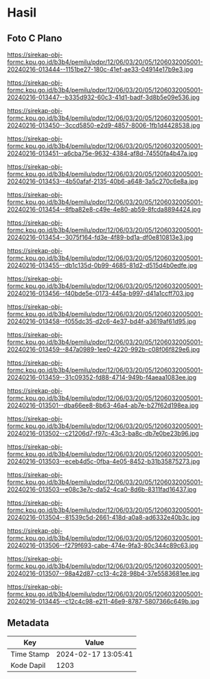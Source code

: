 # Hasil

## Foto C Plano

https://sirekap-obj-formc.kpu.go.id/b3b4/pemilu/pdpr/12/06/03/20/05/1206032005001-20240216-013444--1151be27-180c-41ef-ae33-04914e17b9e3.jpg

https://sirekap-obj-formc.kpu.go.id/b3b4/pemilu/pdpr/12/06/03/20/05/1206032005001-20240216-013447--b335d932-60c3-41d1-badf-3d8b5e09e536.jpg

https://sirekap-obj-formc.kpu.go.id/b3b4/pemilu/pdpr/12/06/03/20/05/1206032005001-20240216-013450--3ccd5850-e2d9-4857-8006-1fb1d4428538.jpg

https://sirekap-obj-formc.kpu.go.id/b3b4/pemilu/pdpr/12/06/03/20/05/1206032005001-20240216-013451--a6cba75e-9632-4384-af8d-74550fa4b47a.jpg

https://sirekap-obj-formc.kpu.go.id/b3b4/pemilu/pdpr/12/06/03/20/05/1206032005001-20240216-013453--4b50afaf-2135-40b6-a648-3a5c270c6e8a.jpg

https://sirekap-obj-formc.kpu.go.id/b3b4/pemilu/pdpr/12/06/03/20/05/1206032005001-20240216-013454--8fba82e8-c49e-4e80-ab59-8fcda8894424.jpg

https://sirekap-obj-formc.kpu.go.id/b3b4/pemilu/pdpr/12/06/03/20/05/1206032005001-20240216-013454--3075f164-fd3e-4f89-bd1a-df0e810813e3.jpg

https://sirekap-obj-formc.kpu.go.id/b3b4/pemilu/pdpr/12/06/03/20/05/1206032005001-20240216-013455--db1c135d-0b99-4685-81d2-d515d4b0edfe.jpg

https://sirekap-obj-formc.kpu.go.id/b3b4/pemilu/pdpr/12/06/03/20/05/1206032005001-20240216-013456--f40bde5e-0173-445a-b997-d41a1ccff703.jpg

https://sirekap-obj-formc.kpu.go.id/b3b4/pemilu/pdpr/12/06/03/20/05/1206032005001-20240216-013458--f055dc35-d2c6-4e37-bd4f-a3619af61d95.jpg

https://sirekap-obj-formc.kpu.go.id/b3b4/pemilu/pdpr/12/06/03/20/05/1206032005001-20240216-013459--847a0989-1ee0-4220-992b-c08f06f829e6.jpg

https://sirekap-obj-formc.kpu.go.id/b3b4/pemilu/pdpr/12/06/03/20/05/1206032005001-20240216-013459--31c09352-fd88-4714-949b-f4aeaa1083ee.jpg

https://sirekap-obj-formc.kpu.go.id/b3b4/pemilu/pdpr/12/06/03/20/05/1206032005001-20240216-013501--dba66ee8-8b63-46a4-ab7e-b27f62d198ea.jpg

https://sirekap-obj-formc.kpu.go.id/b3b4/pemilu/pdpr/12/06/03/20/05/1206032005001-20240216-013502--c21206d7-f97c-43c3-ba8c-db7e0be23b96.jpg

https://sirekap-obj-formc.kpu.go.id/b3b4/pemilu/pdpr/12/06/03/20/05/1206032005001-20240216-013503--eceb4d5c-0fba-4e05-8452-b31b35875273.jpg

https://sirekap-obj-formc.kpu.go.id/b3b4/pemilu/pdpr/12/06/03/20/05/1206032005001-20240216-013503--e08c3e7c-da52-4ca0-8d6b-8311fad16437.jpg

https://sirekap-obj-formc.kpu.go.id/b3b4/pemilu/pdpr/12/06/03/20/05/1206032005001-20240216-013504--81539c5d-2661-418d-a0a8-ad6332e40b3c.jpg

https://sirekap-obj-formc.kpu.go.id/b3b4/pemilu/pdpr/12/06/03/20/05/1206032005001-20240216-013506--f279f693-cabe-474e-9fa3-80c344c89c63.jpg

https://sirekap-obj-formc.kpu.go.id/b3b4/pemilu/pdpr/12/06/03/20/05/1206032005001-20240216-013507--98a42d87-cc13-4c28-98b4-37e5583681ee.jpg

https://sirekap-obj-formc.kpu.go.id/b3b4/pemilu/pdpr/12/06/03/20/05/1206032005001-20240216-013445--c12c4c98-e211-46e9-8787-5807366c649b.jpg


## Metadata

| Key        | Value               |
| ---------- | ------------------- |
| Time Stamp | 2024-02-17 13:05:41 |
| Kode Dapil | 1203                |



